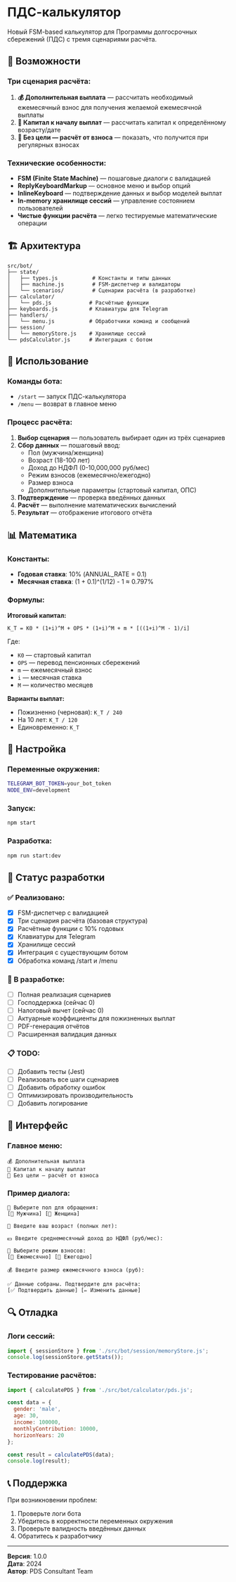 # ПДС-калькулятор

Новый FSM-based калькулятор для Программы долгосрочных сбережений (ПДС) с тремя сценариями расчёта.

## 🎯 Возможности

### Три сценария расчёта:

1. **💰 Дополнительная выплата** — рассчитать необходимый ежемесячный взнос для получения желаемой ежемесячной выплаты
2. **🏦 Капитал к началу выплат** — рассчитать капитал к определённому возрасту/дате  
3. **💸 Без цели — расчёт от взноса** — показать, что получится при регулярных взносах

### Технические особенности:

- **FSM (Finite State Machine)** — пошаговые диалоги с валидацией
- **ReplyKeyboardMarkup** — основное меню и выбор опций
- **InlineKeyboard** — подтверждение данных и выбор моделей выплат
- **In-memory хранилище сессий** — управление состоянием пользователей
- **Чистые функции расчёта** — легко тестируемые математические операции

## 🏗️ Архитектура

```
src/bot/
├── state/
│   ├── types.js           # Константы и типы данных
│   ├── machine.js         # FSM-диспетчер и валидаторы
│   └── scenarios/         # Сценарии расчёта (в разработке)
├── calculator/
│   └── pds.js            # Расчётные функции
├── keyboards.js          # Клавиатуры для Telegram
├── handlers/
│   └── menu.js           # Обработчики команд и сообщений
├── session/
│   └── memoryStore.js    # Хранилище сессий
└── pdsCalculator.js      # Интеграция с ботом
```

## 🚀 Использование

### Команды бота:

- `/start` — запуск ПДС-калькулятора
- `/menu` — возврат в главное меню

### Процесс расчёта:

1. **Выбор сценария** — пользователь выбирает один из трёх сценариев
2. **Сбор данных** — пошаговый ввод:
   - Пол (мужчина/женщина)
   - Возраст (18-100 лет)
   - Доход до НДФЛ (0-10,000,000 руб/мес)
   - Режим взносов (ежемесячно/ежегодно)
   - Размер взноса
   - Дополнительные параметры (стартовый капитал, ОПС)
3. **Подтверждение** — проверка введённых данных
4. **Расчёт** — выполнение математических вычислений
5. **Результат** — отображение итогового отчёта

## 📊 Математика

### Константы:
- **Годовая ставка**: 10% (ANNUAL_RATE = 0.1)
- **Месячная ставка**: (1 + 0.1)^(1/12) - 1 ≈ 0.797%

### Формулы:

**Итоговый капитал:**
```
K_T = K0 * (1+i)^M + OPS * (1+i)^M + m * [((1+i)^M - 1)/i]
```

Где:
- `K0` — стартовый капитал
- `OPS` — перевод пенсионных сбережений  
- `m` — ежемесячный взнос
- `i` — месячная ставка
- `M` — количество месяцев

**Варианты выплат:**
- Пожизненно (черновая): `K_T / 240`
- На 10 лет: `K_T / 120`
- Единовременно: `K_T`

## 🔧 Настройка

### Переменные окружения:
```bash
TELEGRAM_BOT_TOKEN=your_bot_token
NODE_ENV=development
```

### Запуск:
```bash
npm start
```

### Разработка:
```bash
npm run start:dev
```

## 📝 Статус разработки

### ✅ Реализовано:
- [x] FSM-диспетчер с валидацией
- [x] Три сценария расчёта (базовая структура)
- [x] Расчётные функции с 10% годовых
- [x] Клавиатуры для Telegram
- [x] Хранилище сессий
- [x] Интеграция с существующим ботом
- [x] Обработка команд /start и /menu

### 🚧 В разработке:
- [ ] Полная реализация сценариев
- [ ] Господдержка (сейчас 0)
- [ ] Налоговый вычет (сейчас 0)
- [ ] Актуарные коэффициенты для пожизненных выплат
- [ ] PDF-генерация отчётов
- [ ] Расширенная валидация данных

### 📋 TODO:
- [ ] Добавить тесты (Jest)
- [ ] Реализовать все шаги сценариев
- [ ] Добавить обработку ошибок
- [ ] Оптимизировать производительность
- [ ] Добавить логирование

## 🎨 Интерфейс

### Главное меню:
```
💰 Дополнительная выплата
🏦 Капитал к началу выплат  
💸 Без цели — расчёт от взноса
```

### Пример диалога:
```
👤 Выберите пол для обращения:
[👨 Мужчина] [👩 Женщина]

🎂 Введите ваш возраст (полных лет):

💵 Введите среднемесячный доход до НДФЛ (руб/мес):

📅 Выберите режим взносов:
[📅 Ежемесячно] [📆 Ежегодно]

💰 Введите размер ежемесячного взноса (руб):

✅ Данные собраны. Подтвердите для расчёта:
[✅ Подтвердить данные] [✏️ Изменить данные]
```

## 🔍 Отладка

### Логи сессий:
```javascript
import { sessionStore } from './src/bot/session/memoryStore.js';
console.log(sessionStore.getStats());
```

### Тестирование расчётов:
```javascript
import { calculatePDS } from './src/bot/calculator/pds.js';

const data = {
  gender: 'male',
  age: 30,
  income: 100000,
  monthlyContribution: 10000,
  horizonYears: 20
};

const result = calculatePDS(data);
console.log(result);
```

## 📞 Поддержка

При возникновении проблем:
1. Проверьте логи бота
2. Убедитесь в корректности переменных окружения
3. Проверьте валидность введённых данных
4. Обратитесь к разработчику

---

**Версия**: 1.0.0  
**Дата**: 2024  
**Автор**: PDS Consultant Team
